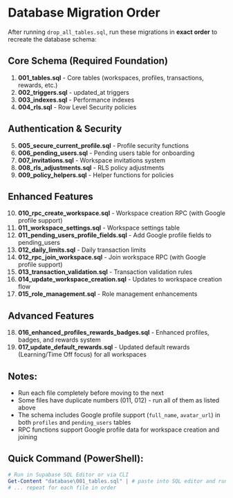 # Database Migration Order

After running `drop_all_tables.sql`, run these migrations in **exact order** to recreate the database schema:

## Core Schema (Required Foundation)
1. **001_tables.sql** - Core tables (workspaces, profiles, transactions, rewards, etc.)
2. **002_triggers.sql** - updated_at triggers  
3. **003_indexes.sql** - Performance indexes
4. **004_rls.sql** - Row Level Security policies

## Authentication & Security
5. **005_secure_current_profile.sql** - Profile security functions
6. **006_pending_users.sql** - Pending users table for onboarding
7. **007_invitations.sql** - Workspace invitations system
8. **008_rls_adjustments.sql** - RLS policy adjustments
9. **009_policy_helpers.sql** - Helper functions for policies

## Enhanced Features
10. **010_rpc_create_workspace.sql** - Workspace creation RPC (with Google profile support)
11. **011_workspace_settings.sql** - Workspace settings table  
12. **011_pending_users_profile_fields.sql** - Add Google profile fields to pending_users
13. **012_daily_limits.sql** - Daily transaction limits
14. **012_rpc_join_workspace.sql** - Join workspace RPC (with Google profile support)
15. **013_transaction_validation.sql** - Transaction validation rules
16. **014_update_workspace_creation.sql** - Updates to workspace creation flow
17. **015_role_management.sql** - Role management enhancements

## Advanced Features
18. **016_enhanced_profiles_rewards_badges.sql** - Enhanced profiles, badges, and rewards system
19. **017_update_default_rewards.sql** - Updated default rewards (Learning/Time Off focus) for all workspaces

## Notes:
- Run each file completely before moving to the next
- Some files have duplicate numbers (011, 012) - run all of them as listed above
- The schema includes Google profile support (`full_name`, `avatar_url`) in both `profiles` and `pending_users` tables
- RPC functions support Google profile data for workspace creation and joining

## Quick Command (PowerShell):
```powershell
# Run in Supabase SQL Editor or via CLI
Get-Content "database\001_tables.sql" | # paste into SQL editor and run
# ... repeat for each file in order
```